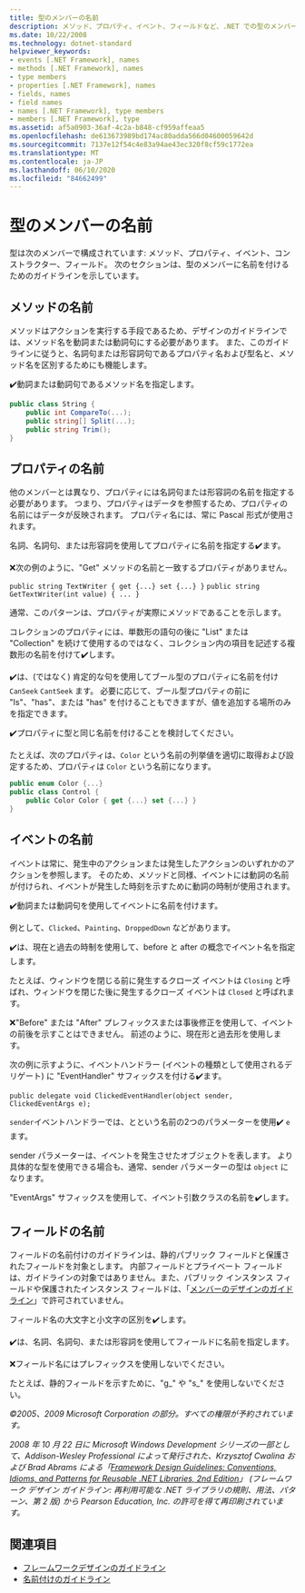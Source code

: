 ```yaml
---
title: 型のメンバーの名前
description: メソッド、プロパティ、イベント、フィールドなど、.NET での型のメンバーの名前付けのガイドラインについて説明します。
ms.date: 10/22/2008
ms.technology: dotnet-standard
helpviewer_keywords:
- events [.NET Framework], names
- methods [.NET Framework], names
- type members
- properties [.NET Framework], names
- fields, names
- field names
- names [.NET Framework], type members
- members [.NET Framework], type
ms.assetid: af5a0903-36af-4c2a-b848-cf959affeaa5
ms.openlocfilehash: de613673989bd174ac80adda566d04600059642d
ms.sourcegitcommit: 7137e12f54c4e83a94ae43ec320f8cf59c1772ea
ms.translationtype: MT
ms.contentlocale: ja-JP
ms.lasthandoff: 06/10/2020
ms.locfileid: "84662499"
---
```

# <a name="names-of-type-members"></a>型のメンバーの名前
型は次のメンバーで構成されています: メソッド、プロパティ、イベント、コンストラクター、フィールド。 次のセクションは、型のメンバーに名前を付けるためのガイドラインを示しています。

## <a name="names-of-methods"></a>メソッドの名前
 メソッドはアクションを実行する手段であるため、デザインのガイドラインでは、メソッド名を動詞または動詞句にする必要があります。 また、このガイドラインに従うと、名詞句または形容詞句であるプロパティ名および型名と、メソッド名を区別するためにも機能します。

 ✔️動詞または動詞句であるメソッド名を指定します。

```csharp
public class String {
    public int CompareTo(...);
    public string[] Split(...);
    public string Trim();
}
```

## <a name="names-of-properties"></a>プロパティの名前
 他のメンバーとは異なり、プロパティには名詞句または形容詞の名前を指定する必要があります。 つまり、プロパティはデータを参照するため、プロパティの名前にはデータが反映されます。 プロパティ名には、常に Pascal 形式が使用されます。

 名詞、名詞句、または形容詞を使用してプロパティに名前を指定する✔️ます。

 ❌次の例のように、"Get" メソッドの名前と一致するプロパティがありません。

 `public string TextWriter { get {...} set {...} }` `public string GetTextWriter(int value) { ... }`

 通常、このパターンは、プロパティが実際にメソッドであることを示します。

 コレクションのプロパティには、単数形の語句の後に "List" または "Collection" を続けて使用するのではなく、コレクション内の項目を記述する複数形の名前を付けて✔️します。

 ✔️は、(ではなく) 肯定的な句を使用してブール型のプロパティに名前を付け `CanSeek` `CantSeek` ます。 必要に応じて、ブール型プロパティの前に "Is"、"has"、または "has" を付けることもできますが、値を追加する場所のみを指定できます。

 ✔️プロパティに型と同じ名前を付けることを検討してください。

 たとえば、次のプロパティは、`Color` という名前の列挙値を適切に取得および設定するため、プロパティは `Color` という名前になります。

```csharp
public enum Color {...}
public class Control {
    public Color Color { get {...} set {...} }
}
```

## <a name="names-of-events"></a>イベントの名前
 イベントは常に、発生中のアクションまたは発生したアクションのいずれかのアクションを参照します。 そのため、メソッドと同様、イベントには動詞の名前が付けられ、イベントが発生した時刻を示すために動詞の時制が使用されます。

 ✔️動詞または動詞句を使用してイベントに名前を付けます。

 例として、`Clicked`、`Painting`、`DroppedDown` などがあります。

 ✔️は、現在と過去の時制を使用して、before と after の概念でイベント名を指定します。

 たとえば、ウィンドウを閉じる前に発生するクローズ イベントは `Closing` と呼ばれ、ウィンドウを閉じた後に発生するクローズ イベントは `Closed` と呼ばれます。

 ❌"Before" または "After" プレフィックスまたは事後修正を使用して、イベントの前後を示すことはできません。 前述のように、現在形と過去形を使用します。

 次の例に示すように、イベントハンドラー (イベントの種類として使用されるデリゲート) に "EventHandler" サフィックスを付ける✔️ます。

 `public delegate void ClickedEventHandler(object sender, ClickedEventArgs e);`

 `sender`イベントハンドラーでは、とという名前の2つのパラメーターを使用✔️ `e` ます。

 sender パラメーターは、イベントを発生させたオブジェクトを表します。 より具体的な型を使用できる場合も、通常、sender パラメーターの型は `object` になります。

 "EventArgs" サフィックスを使用して、イベント引数クラスの名前を✔️します。

## <a name="names-of-fields"></a>フィールドの名前
 フィールドの名前付けのガイドラインは、静的パブリック フィールドと保護されたフィールドを対象とします。 内部フィールドとプライベート フィールドは、ガイドラインの対象ではありません。また、パブリック インスタンス フィールドや保護されたインスタンス フィールドは、「[メンバーのデザインのガイドライン](member.md)」で許可されていません。

 フィールド名の大文字と小文字の区別を✔️します。

 ✔️は、名詞、名詞句、または形容詞を使用してフィールドに名前を指定します。

 ❌フィールド名にはプレフィックスを使用しないでください。

 たとえば、静的フィールドを示すために、"g_" や "s_" を使用しないでください。

 *©2005、2009 Microsoft Corporation の部分。すべての権限が予約されています。*

 *2008 年 10 月 22 日に Microsoft Windows Development シリーズの一部として、Addison-Wesley Professional によって発行された、Krzysztof Cwalina および Brad Abrams による「[Framework Design Guidelines: Conventions, Idioms, and Patterns for Reusable .NET Libraries, 2nd Edition](https://www.informit.com/store/framework-design-guidelines-conventions-idioms-and-9780321545619)」 (フレームワーク デザイン ガイドライン: 再利用可能な .NET ライブラリの規則、用法、パターン、第 2 版) から Pearson Education, Inc. の許可を得て再印刷されています。*

## <a name="see-also"></a>関連項目

- [フレームワークデザインのガイドライン](index.md)
- [名前付けのガイドライン](naming-guidelines.md)
